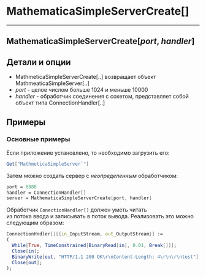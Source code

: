 # MathematicaSimpleServerCreate[]
---
**MathematicaSimpleServerCreate[**_port_, _handler_**]**
---
## Детали и опции

- MathmeticaSimpleServerCreate[..] возвращает объект MathmeaticaSimpleServer[..]
- _port_ - целое числом больше 1024 и меньше 10000
- _handler_ - обработчик соединения с сокетом, представляет собой объект типа ConnectionHandler[..]

## Примеры

### Основные примеры

Если приложение установлено, то необходимо загрузить его: 

```mathematica
Get["MathmeticaSimpleServer`"]
```

Затем можно создать сервер с _неопределенным_ обработчиком: 

```mathematica
port = 8888
handler = ConnectionHandler[]
server = MathematicaSimpleServerCreate[port, handler]
```

Обработчик `ConectionHandler[]` должен уметь читать  
из потока ввода и записывать в поток вывода. 
Реализовать это можно следующим образом: 

```mathematica
ConnectionHndler[][{in_InputStream, out_OutputStream}] := 
(
  While[True, TimeConstrained[BinaryRead[in], 0.01, Break[]]];
  Close[in]; 
  BinaryWrite[out, "HTTP/1.1 200 OK\r\nContent-Length: 4\r\n\r\ntest"];
  Close[out];
); 
```
